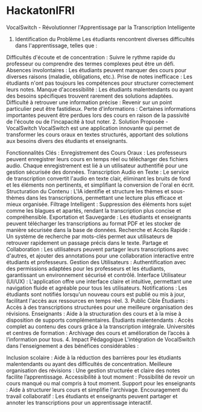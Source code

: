 # HackatonIFRI
VocalSwitch - Révolutionner l'Apprentissage par la Transcription Intelligente
1. Identification du Problème
Les étudiants rencontrent diverses difficultés dans l'apprentissage, telles que :

Difficultés d'écoute et de concentration : Suivre le rythme rapide du professeur ou comprendre des termes complexes peut être un défi.
Absences involontaires : Les étudiants peuvent manquer des cours pour diverses raisons (maladie, obligations, etc.).
Prise de notes inefficace : Les étudiants n'ont pas toujours les compétences pour structurer correctement leurs notes.
Manque d'accessibilité : Les étudiants malentendants ou ayant des besoins spécifiques trouvent rarement des solutions adaptées.
Difficulté à retrouver une information précise : Revenir sur un point particulier peut être fastidieux.
Perte d'informations : Certaines informations importantes peuvent être perdues lors des cours en raison de la passivité de l'écoute ou de l'incapacité à tout noter.
2. Solution Proposée - VocalSwitch
VocalSwitch est une application innovante qui permet de transformer les cours oraux en textes structurés, apportant des solutions aux besoins divers des étudiants et enseignants.

Fonctionnalités Clés :
Enregistrement des Cours Oraux : Les professeurs peuvent enregistrer leurs cours en temps réel ou télécharger des fichiers audio. Chaque enregistrement est lié à un utilisateur authentifié pour une gestion sécurisée des données.
Transcription Audio en Texte : Le service de transcription convertit l'audio en texte clair, éliminant les bruits de fond et les éléments non pertinents, et simplifiant la conversion de l'oral en écrit.
Structuration du Contenu : L'IA identifie et structure les thèmes et sous-thèmes dans les transcriptions, permettant une lecture plus efficace et mieux organisée.
Filtrage Intelligent : Suppression des éléments hors sujet comme les blagues et apartés, rendant la transcription plus concise et compréhensible.
Exportation et Sauvegarde : Les étudiants et enseignants peuvent télécharger les transcriptions au format PDF et les stocker de manière sécurisée dans la base de données.
Recherche et Accès Rapide : Un système de recherche par mots-clés permet aux utilisateurs de retrouver rapidement un passage précis dans le texte.
Partage et Collaboration : Les utilisateurs peuvent partager leurs transcriptions avec d'autres, et ajouter des annotations pour une collaboration interactive entre étudiants et professeurs.
Gestion des Utilisateurs : Authentification avec des permissions adaptées pour les professeurs et les étudiants, garantissant un environnement sécurisé et contrôlé.
Interface Utilisateur (UI/UX) : L'application offre une interface claire et intuitive, permettant une navigation fluide et agréable pour tous les utilisateurs.
Notifications : Les étudiants sont notifiés lorsqu'un nouveau cours est publié ou mis à jour, facilitant l'accès aux ressources en temps réel.
3. Public Cible
Étudiants : Accès à des transcriptions structurées pour une meilleure organisation des révisions.
Enseignants : Aide à la structuration des cours et à la mise à disposition de supports complémentaires.
Étudiants malentendants : Accès complet au contenu des cours grâce à la transcription intégrale.
Universités et centres de formation : Archivage des cours et amélioration de l’accès à l’information pour tous.
4. Impact Pédagogique
L'intégration de VocalSwitch dans l'enseignement a des bénéfices considérables :

Inclusion scolaire : Aide à la réduction des barrières pour les étudiants malentendants ou ayant des difficultés de concentration.
Meilleure organisation des révisions : Une gestion structurée et claire des notes facilite l’apprentissage.
Accessibilité à tout moment : Possibilité de revoir un cours manqué ou mal compris à tout moment.
Support pour les enseignants : Aide à structurer leurs cours et simplifie l'archivage.
Encouragement du travail collaboratif : Les étudiants et enseignants peuvent partager et annoter les transcriptions pour un apprentissage interactif.
